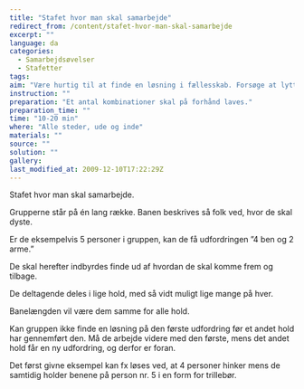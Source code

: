 ```yaml
---
title: "Stafet hvor man skal samarbejde"
redirect_from: /content/stafet-hvor-man-skal-samarbejde
excerpt: ""
language: da
categories:
  - Samarbejdsøvelser
  - Stafetter
tags: 
aim: "Være hurtig til at finde en løsning i fællesskab. Forsøge at lytte til alle, god kommunikation. "
instruction: ""
preparation: "Et antal kombinationer skal på forhånd laves."
preparation_time: ""
time: "10-20 min"
where: "Alle steder, ude og inde"
materials: ""
source: ""
solution: ""
gallery:
last_modified_at: 2009-12-10T17:22:29Z
---
```

Stafet hvor man skal samarbejde.

Grupperne står på én lang række. Banen beskrives så folk ved, hvor de skal dyste.

Er de eksempelvis 5 personer i gruppen, kan de få udfordringen ”4 ben og 2 arme.”

De skal herefter indbyrdes finde ud af hvordan de skal komme frem og tilbage.

De deltagende deles i lige hold, med så vidt muligt lige mange på hver.

Banelængden vil være dem samme for alle hold.

Kan gruppen ikke finde en løsning på den første udfordring før et andet hold har gennemført den. Må de arbejde videre med den første, mens det andet hold får en ny udfordring, og derfor er foran.

Det først givne eksempel kan fx løses ved, at 4 personer hinker mens de samtidig holder benene på person nr. 5 i en form for trillebør.
